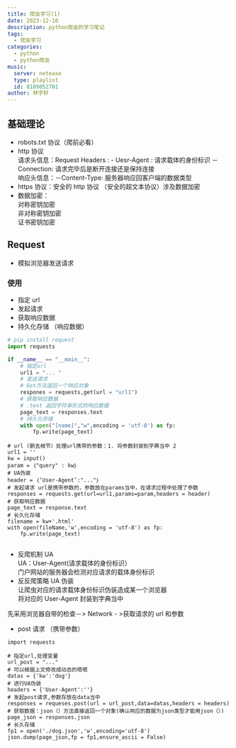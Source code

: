 ```yaml
---
title: 爬虫学习(1)
date: 2023-12-10
description: python爬虫的学习笔记
tags:
  - 爬虫学习
categories:
  - python
  - python爬虫
music:
  server: netease
  type: playlist
  id: 8109052701
author: 林宇轩
---
```


## 基础理论

- robots.txt 协议（爬前必看）
- http 协议  
    请求头信息：Request Headers : - Uesr-Agent : 请求载体的身份标识 －Connection: 请求完毕后是断开连接还是保持连接  
    响应头信息：－Content-Type: 服务器响应回客户端的数据类型
- https 协议：安全的 http 协议 （安全的超文本协议）涉及数据加密
- 数据加密：  
    对称密钥加密  
    非对称密钥加密  
    证书密钥加密

## Request

- 模拟浏览器发送请求

### 使用

- 指定 url
- 发起请求
- 获取响应数据
- 持久化存储 （响应数据）

```python request
# pip install request
import requests

if __name__ == "__main__":
    # 指定url
    url1 = "... "
    # 发送请求
    # Get方法返回一个响应对象
    respones = requests,get(url = "url1")
    # 获取响应数据
    # .text 返回字符串形式的响应数据
    page_text = responses.text
    # 持久化存储
    with open("[name]","w",encoding = 'utf-8') as fp:
        fp.write(page_text)
```

```python爬取关键词界面
# url (删去根节）处理url携带的参数：1. 将参数封装到字典当中 2
url1 = ''
kw = input()
param = ｛"query" : kw｝
# UA伪装
header = ｛‘User-Agent’:"..."｝
# 发起请求 url是携带参数的，参数放在params当中，在请求过程中处理了参数
responses = requests.get(url=url1,params=param,headers = header)
# 获取响应数据
page_text = response.text
# 长久化存储
filename = kw+'.html'
with open(fileName,'w',encoding = 'utf-8') as fp:
    fp.write(page_text)
    
```

- 反爬机制 UA  
    UA：User-Agent(请求载体的身份标识）  
    门户网站的服务器会检测对应请求的载体身份标识
- 反反爬策略 UA 伪装  
    让爬虫对应的请求载体身份标识伪装造成某一个浏览器  
    将对应的 User-Agent 封装到字典当中

先采用浏览器自带的检查－> Network - >获取请求的 url 和参数

- post 请求 （携带参数）

``` python百度破解
import requests

# 指定url,处理变量
url_post = "..."
# 可以根据上文修改成动态的嗯嗯
datas = {'kw':'dog'}
# 进行UA伪装
headers = {'User-Agent':''}
# 发起post请求,参数存放在data当中
responses = requeses.post(url = url_post,data=datas,headers = headers)
# 获取数据：json（）方法直接返回一个对象(确认响应的数据为json类型才能用json（）)
page_json = responses.json
# 长久存储
fp1 = open('./dog.json','w',encoding='utf-8')
json.dump(page_json,fp = fp1,ensure_ascii = False)
